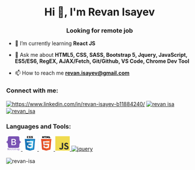 
<h1 align="center">Hi 👋, I'm Revan Isayev</h1>
<h3 align="center">Looking for remote job</h3>

- 🌱 I’m currently learning **React JS**

- 💬 Ask me about **HTML5, CSS, SASS, Bootstrap 5, Jquery, JavaScript, ES5/ES6, RegEX, AJAX/Fetch, Git/Github, VS Code, Chrome Dev Tool**

- 📫 How to reach me **revan.isayev@gmail.com**

<h3 align="left">Connect with me:</h3>
<p align="left">
<a href="https://linkedin.com/in/https://www.linkedin.com/in/revan-isayev-b11884240/" target="blank"><img align="center" src="https://raw.githubusercontent.com/rahuldkjain/github-profile-readme-generator/master/src/images/icons/Social/linked-in-alt.svg" alt="https://www.linkedin.com/in/revan-isayev-b11884240/" height="30" width="40" /></a>
<a href="https://fb.com/revan isa" target="blank"><img align="center" src="https://raw.githubusercontent.com/rahuldkjain/github-profile-readme-generator/master/src/images/icons/Social/facebook.svg" alt="revan isa" height="30" width="40" /></a>
<a href="https://instagram.com/revan_isa" target="blank"><img align="center" src="https://raw.githubusercontent.com/rahuldkjain/github-profile-readme-generator/master/src/images/icons/Social/instagram.svg" alt="revan_isa" height="30" width="40" /></a>
</p>

<h3 align="left">Languages and Tools:</h3>
<p align="left"> <a href="https://getbootstrap.com" target="_blank" rel="noreferrer"> <img src="https://raw.githubusercontent.com/devicons/devicon/master/icons/bootstrap/bootstrap-plain-wordmark.svg" alt="bootstrap" width="40" height="40"/> </a> <a href="https://www.w3schools.com/css/" target="_blank" rel="noreferrer"> <img src="https://raw.githubusercontent.com/devicons/devicon/master/icons/css3/css3-original-wordmark.svg" alt="css3" width="40" height="40"/> </a> <a href="https://www.w3.org/html/" target="_blank" rel="noreferrer"> <img src="https://raw.githubusercontent.com/devicons/devicon/master/icons/html5/html5-original-wordmark.svg" alt="html5" width="40" height="40"/> </a> <a href="https://developer.mozilla.org/en-US/docs/Web/JavaScript" target="_blank" rel="noreferrer"> <img src="https://raw.githubusercontent.com/devicons/devicon/master/icons/javascript/javascript-original.svg" alt="javascript" width="40" height="40"/> </a> 
<a href="https://jquery.com/" target="_blank" rel="noreferrer"> <img src="https://www.tossn.de/files/tossn/image/jquery.gif" alt="jquery" width="40" height="40"/> </a>
</p>

<p><img align="center" src="https://github-readme-stats.vercel.app/api/top-langs?username=revan-isa&show_icons=true&locale=en&layout=compact" alt="revan-isa" /></p>


